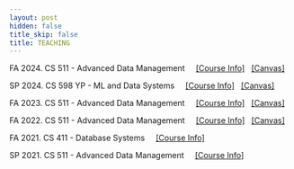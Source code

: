 ```yaml
---
layout: post
hidden: false
title_skip: false
title: TEACHING
---
```


FA 2024. CS 511 - Advanced Data Management
&nbsp; &nbsp;
[[Course Info]](https://yongjoopark.com/teaching/fall2024/cs511/) &nbsp;
[[Canvas]](https://canvas.illinois.edu/courses/49946) &nbsp;

SP 2024. CS 598 YP - ML and Data Systems
&nbsp; &nbsp;
[[Course Info]](https://yongjoopark.com/teaching/sp2024/cs598) &nbsp;
[[Canvas]](https://canvas.illinois.edu/courses/43789) &nbsp;

FA 2023. CS 511 - Advanced Data Management
&nbsp; &nbsp;
[[Course Info]](https://yongjoopark.com/teaching/fall2023/cs511) &nbsp;
[[Canvas]](https://canvas.illinois.edu/courses/38231) &nbsp;

FA 2022. CS 511 - Advanced Data Management
&nbsp; &nbsp;
[[Course Info]](teaching/fall2022/cs511) &nbsp;
[[Canvas]](https://canvas.illinois.edu/courses/30559)


FA 2021. CS 411 - Database Systems
&nbsp; &nbsp;
[[Course Info]](teaching/fall2021/cs411)


SP 2021. CS 511 - Advanced Data Management 
&nbsp; &nbsp;
[[Course Info]](/teaching/sp2021/cs511)

